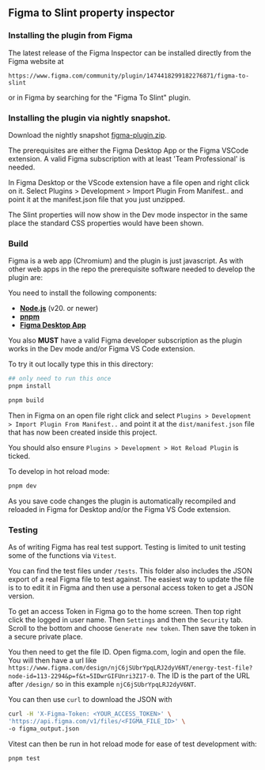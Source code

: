 <!-- Copyright © SixtyFPS GmbH <info@slint.dev> ; SPDX-License-Identifier: MIT -->

## Figma to Slint property inspector

### Installing the plugin from Figma

The latest release of the Figma Inspector can be installed directly from the Figma website at

    https://www.figma.com/community/plugin/1474418299182276871/figma-to-slint

or in Figma by searching for the "Figma To Slint" plugin.

### Installing the plugin via nightly snapshot.

Download the nightly snapshot [figma-plugin.zip](https://github.com/slint-ui/slint/releases/download/nightly/figma-plugin.zip).

The prerequisites are either the Figma Desktop App or the Figma VSCode extension.
A valid Figma subscription with at least 'Team Professional' is needed.

In Figma Desktop or the VScode extension have a file open and right click on it. Select Plugins > Development > Import Plugin From Manifest.. and point it at the manifest.json file that you just unzipped.

The Slint properties will now show in the Dev mode inspector in the same place the standard CSS properties
would have been shown.

### Build

Figma is a web app (Chromium) and the plugin is just javascript. As with other web apps in the repo
the prerequisite software needed to develop the plugin are:

You need to install the following components:
* **[Node.js](https://nodejs.org/download/release/)** (v20. or newer)
* **[pnpm](https://www.pnpm.io/)**
* **[Figma Desktop App](https://www.figma.com/downloads/)**

You also **MUST** have a valid Figma developer subscription as the plugin works in the Dev mode
and/or Figma VS Code extension.

To try it out locally type this in this directory:

```sh
## only need to run this once
pnpm install

pnpm build
```

Then in Figma on an open file right click and select `Plugins > Development > Import Plugin From Manifest..` and point it at the `dist/manifest.json` file that has now been created inside this project.

You should also ensure `Plugins > Development > Hot Reload Plugin` is ticked.

To develop in hot reload mode:

```sh
pnpm dev
```

As you save code changes the plugin is automatically recompiled and reloaded in Figma for Desktop and/or the Figma VS Code extension.


### Testing

As of writing Figma has real test support. Testing is limited to unit testing some of the functions via `Vitest`.

You can find the test files under `/tests`. This folder also includes the JSON export of a real Figma file
to test against. The easiest way to update the file is to to edit it in Figma and then use a personal access token to get a JSON version.

To get an access Token in Figma go to the home screen. Then top right click the logged in user name. Then `Settings` and then the `Security` tab. Scroll to the bottom and choose `Generate new token`. Then save the token in a secure private place.

You then need to get the file ID. Open figma.com, login and open the file. You will then have a url like
`https://www.figma.com/design/njC6jSUbrYpqLRJ2dyV6NT/energy-test-file?node-id=113-2294&p=f&t=5IDwrGIFUnri3Z17-0`. The ID is the part of the URL after `/design/` so in this example `njC6jSUbrYpqLRJ2dyV6NT`.

You can then use `curl` to download the JSON with

```sh
curl -H 'X-Figma-Token: <YOUR_ACCESS_TOKEN>' \
'https://api.figma.com/v1/files/<FIGMA_FILE_ID>' \
-o figma_output.json
```

Vitest can then be run in hot reload mode for ease of test development with:

```sh
pnpm test
```


